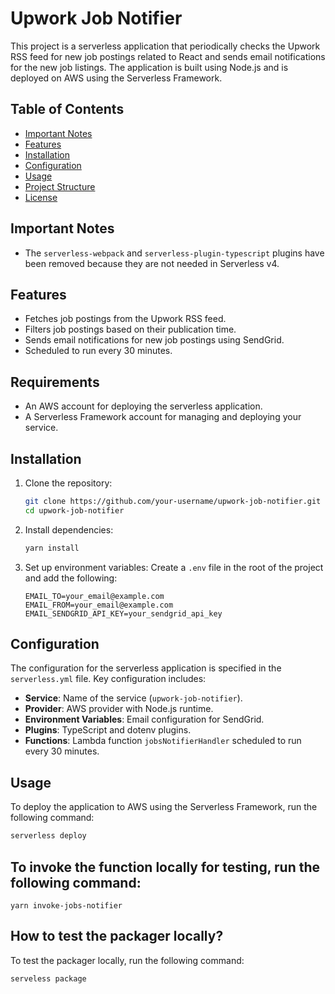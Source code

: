 # Upwork Job Notifier

This project is a serverless application that periodically checks the Upwork RSS feed for new job postings related to React and sends email notifications for the new job listings. The application is built using Node.js and is deployed on AWS using the Serverless Framework.

## Table of Contents

- [Important Notes](#important-notes)
- [Features](#features)
- [Installation](#installation)
- [Configuration](#configuration)
- [Usage](#usage)
- [Project Structure](#project-structure)
- [License](#license)

## Important Notes

- The `serverless-webpack` and `serverless-plugin-typescript` plugins have been removed because they are not needed in Serverless v4.

## Features

- Fetches job postings from the Upwork RSS feed.
- Filters job postings based on their publication time.
- Sends email notifications for new job postings using SendGrid.
- Scheduled to run every 30 minutes.

## Requirements

- An AWS account for deploying the serverless application.
- A Serverless Framework account for managing and deploying your service.

## Installation

1. Clone the repository:

   ```bash
   git clone https://github.com/your-username/upwork-job-notifier.git
   cd upwork-job-notifier
   ```

2. Install dependencies:

   ```bash
   yarn install
   ```

3. Set up environment variables:
   Create a `.env` file in the root of the project and add the following:
   ```env
   EMAIL_TO=your_email@example.com
   EMAIL_FROM=your_email@example.com
   EMAIL_SENDGRID_API_KEY=your_sendgrid_api_key
   ```

## Configuration

The configuration for the serverless application is specified in the `serverless.yml` file. Key configuration includes:

- **Service**: Name of the service (`upwork-job-notifier`).
- **Provider**: AWS provider with Node.js runtime.
- **Environment Variables**: Email configuration for SendGrid.
- **Plugins**: TypeScript and dotenv plugins.
- **Functions**: Lambda function `jobsNotifierHandler` scheduled to run every 30 minutes.

## Usage

To deploy the application to AWS using the Serverless Framework, run the following command:

```bash
serverless deploy
```

## To invoke the function locally for testing, run the following command:

```
yarn invoke-jobs-notifier
```

## How to test the packager locally?

To test the packager locally, run the following command:
```
serveless package
```


